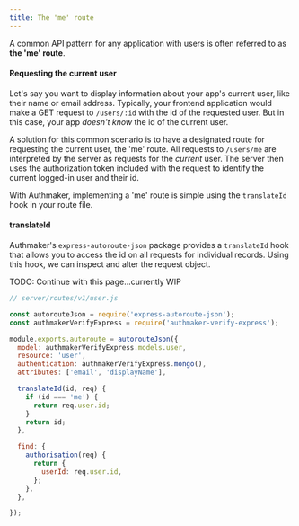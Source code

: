 ```yaml
---
title: The 'me' route
---
```


A common API pattern for any application with users is often referred to as **the 'me' route**.

#### Requesting the current user

Let's say you want to display information about your app's current user, like their name or email address. Typically, your frontend application would make a GET request to `/users/:id` with the id of the requested user. But in this case, your app _doesn't know_ the id of the current user.

A solution for this common scenario is to have a designated route for requesting the current user, the 'me' route. All requests to `/users/me` are interpreted by the server as requests for the _current_ user. The server then uses the authorization token included with the request to identify the current logged-in user and their id.

With Authmaker, implementing a 'me' route is simple using the `translateId` hook in your route file.

#### translateId

Authmaker's `express-autoroute-json` package provides a `translateId` hook that allows you to access the id on all requests for individual records. Using this hook, we can inspect and alter the request object.

TODO: Continue with this page...currently WIP

```javascript
// server/routes/v1/user.js

const autorouteJson = require('express-autoroute-json');
const authmakerVerifyExpress = require('authmaker-verify-express');

module.exports.autoroute = autorouteJson({
  model: authmakerVerifyExpress.models.user,
  resource: 'user',
  authentication: authmakerVerifyExpress.mongo(),
  attributes: ['email', 'displayName'],

  translateId(id, req) {
    if (id === 'me') {
      return req.user.id;
    }
    return id;
  },

  find: {
    authorisation(req) {
      return {
        userId: req.user.id,
      };
    },
  },

});
```
